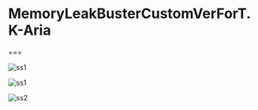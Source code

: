 # MemoryLeakBusterCustomVerForT.K-Aria   

===

![ss1](./ScreenShot/ssa.png)

![ss1](https://bitbucket.org/tk-aria/memoryleakbustercustomverfort.k-aria/src/1a34793c9f01735193edd5184fc8625c9138db6f/ScreenShot/ss1.png?at=master&fileviewer=file-view-default)  

![ss2](https://bitbucket.org/tk-aria/memoryleakbustercustomverfort.k-aria/src/1a34793c9f01735193edd5184fc8625c9138db6f/ScreenShot/ss1.png?at=master&fileviewer=file-view-default)  

